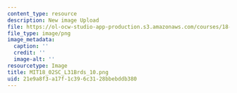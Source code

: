 ```yaml
---
content_type: resource
description: New image Upload
file: https://ol-ocw-studio-app-production.s3.amazonaws.com/courses/18-02sc-multivariable-calculus-fall-2010/21e9a8f3a17f1c396c3128bbebddb380_MIT18_02SC_L31Brds_10.png
file_type: image/png
image_metadata:
  caption: ''
  credit: ''
  image-alt: ''
resourcetype: Image
title: MIT18_02SC_L31Brds_10.png
uid: 21e9a8f3-a17f-1c39-6c31-28bbebddb380
---
```

